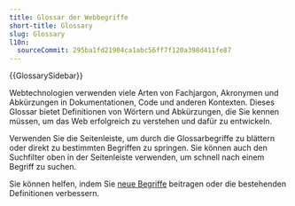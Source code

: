 ```yaml
---
title: Glossar der Webbegriffe
short-title: Glossary
slug: Glossary
l10n:
  sourceCommit: 295ba1fd21904ca1abc56ff7f120a398d411fe87
---
```


{{GlossarySidebar}}

Webtechnologien verwenden viele Arten von Fachjargon, Akronymen und Abkürzungen in Dokumentationen, Code und anderen Kontexten. Dieses Glossar bietet Definitionen von Wörtern und Abkürzungen, die Sie kennen müssen, um das Web erfolgreich zu verstehen und dafür zu entwickeln.

Verwenden Sie die Seitenleiste, um durch die Glossarbegriffe zu blättern oder direkt zu bestimmten Begriffen zu springen. Sie können auch den Suchfilter oben in der Seitenleiste verwenden, um schnell nach einem Begriff zu suchen.

Sie können helfen, indem Sie [neue Begriffe](/de/docs/MDN/Writing_guidelines/Howto/Write_a_new_entry_in_the_glossary) beitragen oder die bestehenden Definitionen verbessern.
